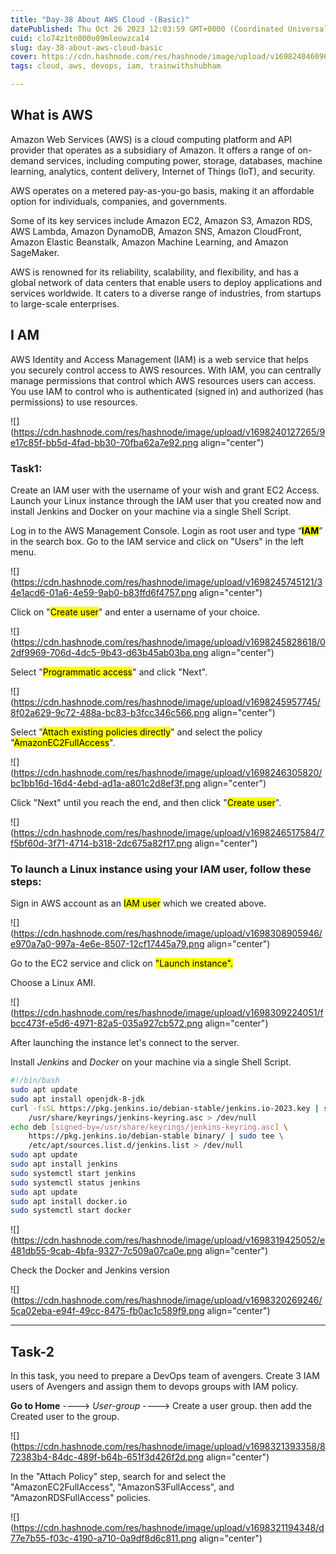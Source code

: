```yaml
---
title: "Day-38 About AWS Cloud -(Basic)"
datePublished: Thu Oct 26 2023 12:03:59 GMT+0000 (Coordinated Universal Time)
cuid: clo74z1tn000o09mleowzca14
slug: day-38-about-aws-cloud-basic
cover: https://cdn.hashnode.com/res/hashnode/image/upload/v1698240460968/eb0d10c0-b956-4880-945c-dd927b8f3517.png
tags: cloud, aws, devops, iam, trainwithshubham

---
```


## What is AWS

Amazon Web Services (AWS) is a cloud computing platform and API provider that operates as a subsidiary of Amazon. It offers a range of on-demand services, including computing power, storage, databases, machine learning, analytics, content delivery, Internet of Things (IoT), and security.

AWS operates on a metered pay-as-you-go basis, making it an affordable option for individuals, companies, and governments.

Some of its key services include Amazon EC2, Amazon S3, Amazon RDS, AWS Lambda, Amazon DynamoDB, Amazon SNS, Amazon CloudFront, Amazon Elastic Beanstalk, Amazon Machine Learning, and Amazon SageMaker.

AWS is renowned for its reliability, scalability, and flexibility, and has a global network of data centers that enable users to deploy applications and services worldwide. It caters to a diverse range of industries, from startups to large-scale enterprises.

## I AM

AWS Identity and Access Management (IAM) is a web service that helps you securely control access to AWS resources. With IAM, you can centrally manage permissions that control which AWS resources users can access. You use IAM to control who is authenticated (signed in) and authorized (has permissions) to use resources.

![](https://cdn.hashnode.com/res/hashnode/image/upload/v1698240127265/9e17c85f-bb5d-4fad-bb30-70fba62a7e92.png align="center")

### **Task1:**

Create an IAM user with the username of your wish and grant EC2 Access. Launch your Linux instance through the IAM user that you created now and install Jenkins and Docker on your machine via a single Shell Script.

Log in to the AWS Management Console. Login as root user and type “**<mark>IAM</mark>**” in the search box. Go to the IAM service and click on "Users" in the left menu.

![](https://cdn.hashnode.com/res/hashnode/image/upload/v1698245745121/34e1acd6-01a6-4e59-9ab0-b83ffd6f4757.png align="center")

Click on "<mark>Create user</mark>" and enter a username of your choice.

![](https://cdn.hashnode.com/res/hashnode/image/upload/v1698245828618/02df9969-706d-4dc5-9b43-d63b45ab03ba.png align="center")

Select "<mark>Programmatic access</mark>" and click "Next".

![](https://cdn.hashnode.com/res/hashnode/image/upload/v1698245957745/8f02a629-9c72-488a-bc83-b3fcc346c566.png align="center")

Select "<mark>Attach existing policies directly</mark>" and select the policy "<mark>AmazonEC2FullAccess</mark>".

![](https://cdn.hashnode.com/res/hashnode/image/upload/v1698246305820/bc1bb16d-16d4-4ebd-ad1a-a801c2d8ef3f.png align="center")

Click "Next" until you reach the end, and then click "<mark>Create user</mark>".

![](https://cdn.hashnode.com/res/hashnode/image/upload/v1698246517584/7f5bf60d-3f71-4714-b318-2dc675a82f17.png align="center")

### **To launch a Linux instance using your IAM user, follow these steps:**

Sign in AWS account as an <mark>IAM user</mark> which we created above.

![](https://cdn.hashnode.com/res/hashnode/image/upload/v1698308905946/e970a7a0-997a-4e6e-8507-12cf17445a79.png align="center")

Go to the EC2 service and click on <mark> "Launch instance".</mark>

Choose a Linux AMI.

![](https://cdn.hashnode.com/res/hashnode/image/upload/v1698309224051/fbcc473f-e5d6-4971-82a5-035a927cb572.png align="center")

After launching the instance let's connect to the server.

Install *Jenkins* and *Docker* on your machine via a single Shell Script.

```bash
#!/bin/bash
sudo apt update
sudo apt install openjdk-8-jdk
curl -fsSL https://pkg.jenkins.io/debian-stable/jenkins.io-2023.key | sudo tee \
    /usr/share/keyrings/jenkins-keyring.asc > /dev/null
echo deb [signed-by=/usr/share/keyrings/jenkins-keyring.asc] \
    https://pkg.jenkins.io/debian-stable binary/ | sudo tee \
    /etc/apt/sources.list.d/jenkins.list > /dev/null
sudo apt update
sudo apt install jenkins
sudo systemctl start jenkins
sudo systemctl status jenkins
sudo apt update
sudo apt install docker.io
sudo systemctl start docker
```

![](https://cdn.hashnode.com/res/hashnode/image/upload/v1698319425052/e481db55-9cab-4bfa-9327-7c509a07ca0e.png align="center")

Check the Docker and Jenkins version

![](https://cdn.hashnode.com/res/hashnode/image/upload/v1698320269246/5ca02eba-e94f-49cc-8475-fb0ac1c589f9.png align="center")

---

## Task-2

In this task, you need to prepare a DevOps team of avengers. Create 3 IAM users of Avengers and assign them to devops groups with IAM policy.

**Go to Home** ----&gt; *User-group* ----&gt; Create a user group. then add the Created user to the group.

![](https://cdn.hashnode.com/res/hashnode/image/upload/v1698321393358/872383b4-84dc-489f-b64b-651f3d426f2d.png align="center")

In the "Attach Policy" step, search for and select the "AmazonEC2FullAccess", "AmazonS3FullAccess", and "AmazonRDSFullAccess" policies.

![](https://cdn.hashnode.com/res/hashnode/image/upload/v1698321194348/d77e7b55-f03c-4190-a710-0a9df8d6c811.png align="center")